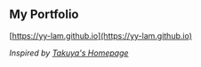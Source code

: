 ## My Portfolio

[https://yy-lam.github.io](https://yy-lam.github.io)

_Inspired by [Takuya's Homepage](https://github.com/craftzdog/craftzdog-homepage)_
